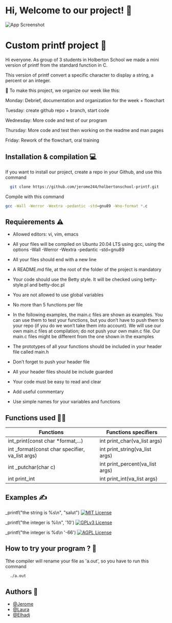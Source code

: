 
# Hi, Welcome to our project! 👋




![App Screenshot](https://imgs.search.brave.com/8yr3VkuTiLRKEaiW652FeJ9iHrUiH9J0UdUgmBCweeQ/rs:fit:500:0:0:0/g:ce/aHR0cHM6Ly9wbGFp/bmUtaW1hZ2VzLmZy/L3dwLWNvbnRlbnQv/dXBsb2Fkcy8yMDI0/LzA3L0hPTEJFUlRP/Ti0zMDB4MzAwLndl/YnA)


# Custom printf project 📓

Hi everyone. As group of 3 students in Holberton School we made a mini version of printf from the standard function in C. 

This version of printf convert a specific character to display a string, a percent or an integer. 

📅​ To make this project, we organize our week like this: 

Monday: Debrief, documentation and organization for the week + flowchart

Tuesday: create github repo + branch, start code

Wednesday: More code and test of our program

Thursday: More code and test then working on the readme and man pages

Friday: Rework of the flowchart, oral training


## Installation & compilation 💻

If you want to install our project, create a repo in your Github, and use this command

```bash
  git clone https://github.com/jerome244/holbertonschool-printf.git
```

Compile with this command 
```bash
gcc -Wall -Werror -Wextra -pedantic -std=gnu89 -Wno-format *.c
```
## Requierements ⚠️

- Allowed editors: vi, vim, emacs


- All your files will be compiled on Ubuntu 20.04 LTS using gcc, using the options -Wall -Werror -Wextra -pedantic -std=gnu89


- All your files should end with a new line


- A README.md file, at the root of the folder of the project is mandatory


- Your code should use the Betty style. It will be checked using betty-style.pl and betty-doc.pl


- You are not allowed to use global variables


- No more than 5 functions per file


- In the following examples, the main.c files are shown as examples. You can use them to test your functions, but you don’t have to push them to your repo (if you do we won’t take them into account). We will use our own main.c files at compilation; do not push your own main.c file. Our main.c files might be different from the one shown in the examples


- The prototypes of all your functions should be included in your header file called main.h


- Don’t forget to push your header file


- All your header files should be include guarded

- Your code must be easy to read and clear 

- Add useful commentary

- Use simple names for your variables and functions 

## Functions used 👩‍💻

| Functions           | Functions specifiers                                                                |
| ----------------- | ------------------------------------------------------------------ |
|  int_print(const char *format,...) | int print_char(va_list args) |
| int _format(const char specifier, va_list args) | int print_string(va_list args) |
| int _putchar(char c) | int print_percent(va_list args)|
| int print_int| int print_int(va_list args) |


## Examples ✍️

_printf("the string is %s\n", "salut") 
[![MIT License](https://img.shields.io/badge/output:-the_string_is_salut-green.svg)](https://choosealicense.com/licenses/mit/)

_printf("the integer is %i\n", '10')
[![GPLv3 License](https://img.shields.io/badge/output:-the_integer_is_10-yellow.svg)](https://opensource.org/licenses/)

_printf("the integer is %d\n '-66')
[![AGPL License](https://img.shields.io/badge/output:-the_integer_is_--66-blue.svg)](http://www.gnu.org/licenses/agpl-3.0)


## How to try your program ? 🚀

Tthe compiler will rename your file as 'a.out', so you have to run this command 

```bash
  ./a.out
```


## Authors 👷

- [@Jerome](https://github.com/jerome244)
- [@Laura](https://github.com/c4lice)
- [@Elhadj](https://github.com/hedjouj)
